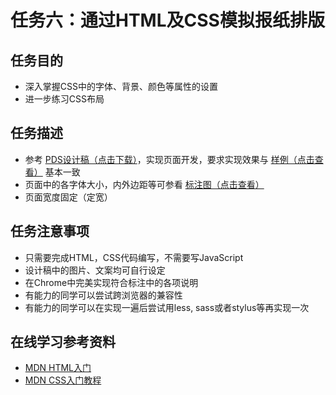 # 任务六：通过HTML及CSS模拟报纸排版
## 任务目的
* 深入掌握CSS中的字体、背景、颜色等属性的设置<br>
* 进一步练习CSS布局<br>

## 任务描述
* 参考 [PDS设计稿（点击下载）](http://7xrp04.com1.z0.glb.clouddn.com/task_1_6_1.psd)，实现页面开发，要求实现效果与 [样例（点击查看）](http://7xrp04.com1.z0.glb.clouddn.com/task_1_6_2.jpg) 基本一致<br>
* 页面中的各字体大小，内外边距等可参看 [标注图（点击查看）](http://7xrp04.com1.z0.glb.clouddn.com/task_1_6_3.jpg)<br>
* 页面宽度固定（定宽）<br>

## 任务注意事项
* 只需要完成HTML，CSS代码编写，不需要写JavaScript<br>
* 设计稿中的图片、文案均可自行设定<br>
* 在Chrome中完美实现符合标注中的各项说明<br>
* 有能力的同学可以尝试跨浏览器的兼容性<br>
* 有能力的同学可以在实现一遍后尝试用less, sass或者stylus等再实现一次<br>

## 在线学习参考资料
* [MDN HTML入门](https://developer.mozilla.org/zh-CN/docs/Web/Guide/HTML/Introduction)<br>
* [MDN CSS入门教程](https://developer.mozilla.org/zh-CN/docs/Web/Guide/CSS/Getting_started)<br>

